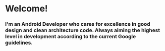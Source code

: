 # Welcome!

### I'm an Android Developer who cares for excellence in good design and clean architecture code. Always aiming the highest level in development according to the current Google guidelines.

